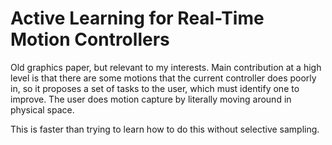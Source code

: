 # Active Learning for Real-Time Motion Controllers

Old graphics paper, but relevant to my interests. Main contribution at a high
level is that there are some motions that the current controller does poorly in,
so it proposes a set of tasks to the user, which must identify one to improve.
The user does motion capture by literally moving around in physical space.

This is faster than trying to learn how to do this without selective sampling.

